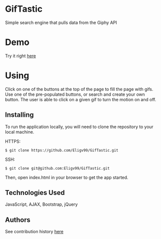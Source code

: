# GifTastic

Simple search engine that pulls data from the Giphy API

# Demo 

Try it right [here](https://eligv99.github.io/GifTastic/)

# Using

Click on one of the buttons at the top of the page to fill the page with gifs. Use one of the pre-populated buttons, or search and create your own button. The user is able to click on a given gif to turn the motion on and off.

## Installing

To run the application locally, you will need to clone the repository to your local machine.

HTTPS:
````
$ git clone https://github.com/Eligv99/GifTastic.git
````
SSH:
````
$ git clone git@github.com:Eligv99/GifTastic.git
````

Then, open index.html in your browser to get the app started. 

## Technologies Used
JavaScript, AJAX, Bootstrap, jQuery 

## Authors
See contribution history [here](https://github.com/Eligv99/GifTastic/graphs/contributors)


